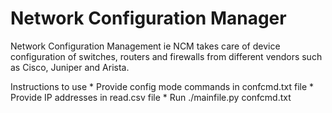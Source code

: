 # Network Configuration Manager
Network Configuration Management ie NCM takes care of device configuration of switches, routers and firewalls from different vendors such as Cisco, Juniper and Arista.
  
  Instructions to use
    * Provide config mode commands in confcmd.txt file
    * Provide IP addresses in read.csv file
    * Run ./mainfile.py confcmd.txt 
    
